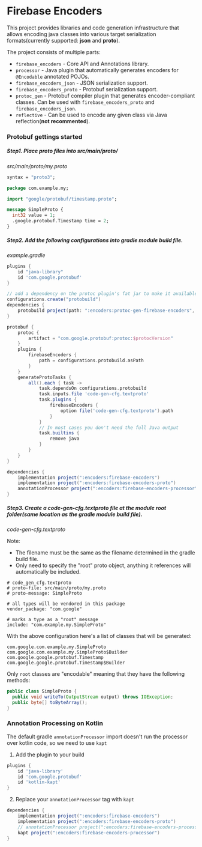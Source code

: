 # Firebase Encoders

This project provides libraries and code generation infrastructure that allows
encoding java classes into various target serialization formats(currently
supported: **json** and **proto**).

The project consists of multiple parts:

- `firebase_encoders` - Core API and Annotations library.
- `processor` - Java plugin that automatically generates encoders for
  `@Encodable` annotated POJOs.
- `firebase_encoders_json` - JSON serialization support.
- `firebase_encoders_proto` - Protobuf serialization support.
- `protoc_gen` - Protobuf compiler plugin that generates encoder-compliant
  classes. Can be used with `firebase_encoders_proto` and
  `firebase_encoders_json`.
- `reflective` - Can be used to encode any given class via Java
  reflection(**not recommented**).

### Protobuf gettings started

##### Step1. Place proto files into **src/main/proto/**

_src/main/proto/my.proto_

```proto
syntax = "proto3";

package com.example.my;

import "google/protobuf/timestamp.proto";

message SimpleProto {
  int32 value = 1;
  .google.protobuf.Timestamp time = 2;
}
```

##### Step2. Add the following configurations into gradle module build file.

_example.gradle_

```gradle
plugins {
    id "java-library"
    id 'com.google.protobuf'
}

// add a dependency on the protoc plugin's fat jar to make it available to protobuf below.
configurations.create("protobuild")
dependencies {
    protobuild project(path: ":encoders:protoc-gen-firebase-encoders", configuration: "shadow")
}

protobuf {
    protoc {
        artifact = "com.google.protobuf:protoc:$protocVersion"
    }
    plugins {
        firebaseEncoders {
            path = configurations.protobuild.asPath
        }
    }
    generateProtoTasks {
        all().each { task ->
            task.dependsOn configurations.protobuild
            task.inputs.file 'code-gen-cfg.textproto'
            task.plugins {
                firebaseEncoders {
                    option file('code-gen-cfg.textproto').path
                }
            }
            // In most cases you don't need the full Java output
            task.builtins {
                remove java
            }
        }
    }
}

dependencies {
    implementation project(":encoders:firebase-encoders")
    implementation project(":encoders:firebase-encoders-proto")
    annotationProcessor project(":encoders:firebase-encoders-processor")
}
```

##### Step3. Create a code-gen-cfg.textproto file at the module root folder(same location as the gradle module build file).

_code-gen-cfg.textproto_

Note:

- The filename must be the same as the filename determined in the gradle build file.
- Only need to specify the "root" proto object, anything it references will automatically be included.

```textproto
# code_gen_cfg.textproto
# proto-file: src/main/proto/my.proto
# proto-message: SimpleProto

# all types will be vendored in this package
vendor_package: "com.google"

# marks a type as a "root" message
include: "com.example.my.SimpleProto"
```

With the above configuration here's a list of classes that will be generated:

```
com.google.com.example.my.SimpleProto
com.google.com.example.my.SimpleProto$Builder
com.google.google.protobuf.Timestamp
com.google.google.protobuf.Timestamp$Builder
```

Only `root` classes are "encodable" meaning that they have the following
methods:

```java
public class SimpleProto {
  public void writeTo(OutputStream output) throws IOException;
  public byte[] toByteArray();
}
```

### Annotation Processing on Kotlin

The default gradle `annotationProcessor` import doesn't run the processor over kotlin code, so we need to use `kapt`

1. Add the plugin to your build

```gradle
plugins {
    id 'java-library'
    id 'com.google.protobuf'
    id 'kotlin-kapt'
}
```

2. Replace your `annotationProcessor` tag with `kapt`

```gradle
dependencies {
    implementation project(":encoders:firebase-encoders")
    implementation project(":encoders:firebase-encoders-proto")
    // annotationProcessor project(":encoders:firebase-encoders-processor")
    kapt project(":encoders:firebase-encoders-processor")
}
```
